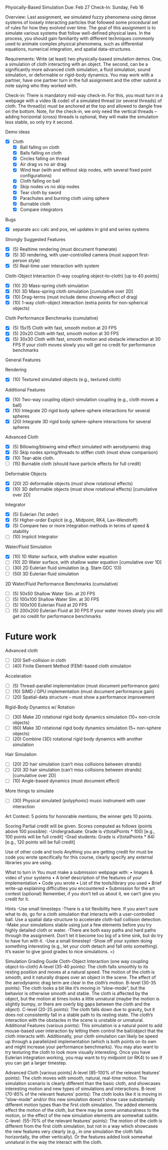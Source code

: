 Physically-Based Simulation
Due: Feb 27
Check-In: Sunday, Feb 16

Overview: Last assignment, we simulated fuzzy phenomena using dense systems of
loosely interacting particles that followed some procedural set of rules for how they
evolved over time. The goal of this assignment is to simulate various systems that
follow well-defined physical laws. In the process, you should gain familiarity with
different techniques commonly used to animate complex physical phenomena, such
as differential equations, numerical integration, and spatial data-structures.

Requirements: Write (at least) two physically-based simulation demos. One, a
simulation of cloth interacting with an object. The second, can be a significantly
more advanced cloth simulation, a fluid simulation, sound simulation, or deformable
or rigid-body dynamics. You may work with a partner, have one partner turn in the
full assignment and the other submit a note saying who they worked with.

Check-in: There is mandatory mid-way check-in. For this, you must turn in a
webpage with a video (& code) of a simulated thread (or several threads) of cloth.
The thread(s) must be anchored at the top and allowed to dangle free on the bottom.
Note, for the check-in, we only need the vertical threads – adding horizontal (cross)
threads is optional, they will make the simulation less stable, so only try it second.

Demo ideas
- [x] Cloth
    - [x] Ball falling on cloth
    - [x] Balls falling on cloth
    - [x] Circles falling on thread
    - [x] Air drag vs no air drag
    - [x] Wind tear (with and without skip nodes, with several fixed point configurations)
    - [x] Cloth falling on ball
    - [x] Skip nodes vs no skip nodes
    - [x] Tear cloth by sword
    - [x] Parachutes and burning cloth using sphere
    - [x] Burnable cloth
    - [x] Compare integrators

Bugs
- [x] separate acc calc and pos, vel updates in grid and series systems

Strongly Suggested Features
 - [x] (5) Realtime rendering (must document framerate)
 - [x] (5) 3D rendering, with user-controlled camera (must support first-person style)
 - [x] (5) Real-time user interaction with system

Cloth-Object Interaction (1-way coupling object-to-cloth) [up to 40 points]
 - [x] (10) 2D Mass-spring cloth simulation
 - [x] (10) 3D Mass-spring cloth simulation [cumulative over 2D]
 - [x] (10) Drag-terms (must include demo showing effect of drag)
 - [x] (10) 1-way cloth-object interaction (extra points for non-spherical objects)

Cloth Performance Benchmarks (cumulative)
 - [x] (5) 15x15 Cloth with fast, smooth motion at 20 FPS
 - [x] (5) 20x20 Cloth with fast, smooth motion at 30 FPS
 - [x] (5) 30x30 Cloth with fast, smooth motion and obstacle interaction at 30 FPS
If your cloth moves slowly you will get no credit for performance benchmarks

General Features

Rendering
- [x] (10) Textured simulated objects (e.g., textured cloth)

Additional Features
- [x] (10) Two-way coupling object-simulation coupling (e.g., cloth moves a ball)
- [x] (10) Integrate 2D rigid body sphere-sphere interactions for several spheres
- [x] (20) Integrate 3D rigid body sphere-sphere interactions for several spheres

Advanced Cloth
- [x] (5) Billowing/blowing wind effect simulated with aerodynamic drag
- [x] (5) Skip nodes spring/threads to stiffen cloth (must show comparison)
- [x] (10) Tear-able cloth.
- [ ] (15) Burnable cloth (should have particle effects for full credit)

Deformable Objects
- [x] (20) 2D deformable objects (must show rotational effects)
- [x] (10) 3D deformable objects (must show rotational effects) [cumulative over 2D]

Integrator
- [x] (5) Eulerian (1st order)
- [x] (5) Higher-order Explicit (e.g., Midpoint, RK4, Lax–Wendroff)
- [x] (5) Compare two or more integration methods in terms of speed & stability
- [ ] (10) Implicit Integrator

Water/Fluid Simulation
- [x] (10) 1D Water surface, with shallow water equation
- [ ] (10) 2D Water surface, with shallow water equation [cumulative over 1D]
- [ ] (30) 2D Eulerian fluid simulation (e.g. Stam GDC ’03)
- [ ] (50) 3D Eulerian fluid simulation

2D Water/Fluid Performance Benchmarks (cumulative)
- [ ] (5) 50x50 Shallow Water Sim. at 20 FPS
- [ ] (5) 100x100 Shallow Water Sim. at 30 FPS
- [ ] (5) 100x100 Eulerian Fluid at 20 FPS
- [ ] (5) 200x200 Eulerian Fluid at 30 FPS
If your water moves slowly you will get no credit for performance benchmarks

# Future work
Advanced cloth
- [ ] (20) Self-collision in cloth
- [ ] (40) Finite Element Method (FEM)-based cloth simulation

Acceleration
- [ ] (5) Thread-parallel implementation (must document performance gain)
- [ ] (10) SIMD / GPU implementation (must document performance gain)
- [ ] (20) Spatial-data structure – must show a performance improvement

Rigid-Body Dynamics w/ Rotation
- [ ] (30) Make 2D rotational rigid body dynamics simulation (10+ non-circle objects)
- [ ] (60) Make 3D rotational rigid body dynamics simulation (5+ non-sphere objects)
- [ ] (20) Combine (3D) rotational rigid body dynamics with another simulation

Hair Simulation
- [ ] (20) 2D hair simulation (can’t miss collisions between strands)
- [ ] (20) 3D hair simulation (can’t miss collisions between strands) [cumulative over 2D]
- [ ] (10) Angle-based dynamics (must document effect)

More things to simulate
- [ ] (30) Physical simulated (polyphonic) music instrument with user interaction

Art Contest: 5 points for honorable mentions, the winner gets 10 points.

Scoring
Partial credit will be given. Scores computed as follows (points above 100 possible):
-Undergraduate: Grade is √(totalPoints * 100) [e.g., 100 points will be full credit]
-Grad students: Grade is √(totalPoints * 84) [e.g., 120 points will be full credit]

Use of other code and tools
Anything you are getting credit for must be code you wrote specifically for this
course, clearly specify any external libraries you are using.

What to turn in
You must make a submission webpage with:
• Images & video of your systems
• A brief description of the features of your implementation
• Code you wrote
• List of the tools/library you used
• Brief write-up explaining difficulties you encountered
• Submission for the art contest (optional)
Remember, if you don’t tell us about it, we can’t give you credit for it.

Hints
-Use small timesteps
-There is a lot flexibility here. If you aren’t sure what to do, go for a cloth simulation
that interacts with a user-controlled ball. Use a spatial data-structure to accelerate cloth-ball collision detection.
-Make your simulations stable using just a few elements before you try highly detailed cloth or water.
-There are both easy paths and hard paths through the assignment. Don’t let it become too big of a time sink, but do try to have fun with it.
-Use a small timestep!
-Show off your system doing something interesting (e.g., let your cloth detach and fall onto something). It’s easier to give good grades to nice simulations. =)

Simulation Grading Guide
Cloth-Object Interaction (one way coupling object-to-cloth)
A-level (35-40 points):
The cloth falls smoothly to its resting position and moves at a natural speed. The
motion of the cloth is smooth, and it naturally drapes over an object in the scene.
The effect of the aerodynamic drag term are clear in the cloth’s motion.
B-level (30-35 points):
The cloth looks a bit like it’s moving in “slow-mode”, but the behavior is otherwise
smooth and stable. The cloth is affected by the object, but the motion at times looks
a little unnatural (maybe the motion is slightly bumpy, or there are overly big gaps
between the cloth and the object).
C-level (20-25 points):
The cloth falls down due to gravity, but it does not consistently fall in a stable path
to its resting state. The cloth’s interaction with the obstacles in the scene is unstable
or unnatural.
Additional Features (various points):
This simulation is a natural point to add mouse-based user interaction by letting
them control the ball/object that the cloth interacts with. Additionally, your cloth
simulation can likely be speed up through a parallelized implementation (which is
both points on its own and might increase your performance benchmarks). You may
also want to try texturing the cloth to look more visually interesting. Once you have
Eulerian integration working, you may want to try midpoint (or RK4) to see if you
can get a larger timestep.

Advanced Cloth [various points]
A-level (85-100% of the relevant features’ points):
The cloth moves with smooth, natural, real-time motion. The simulation scenario is
clearly different than the basic cloth, and showcases interesting motion and new
types of simulations and interactions.
B-level (70-85% of the relevant features’ points):
The cloth looks like it is moving in “slow-mode” and/or this new simulation doesn’t
show case substantially different motion types than the first cloth simulation. The
added elements effect the motion of the cloth, but there may be some unnaturalness
to the motion, or the effect of the new simulation elements are somewhat subtle.
C-level: (55-70% of the relevant features’ points):
The motion of the cloth is different from the first cloth simulation, but not in a way
which showcases the new features very clearly (e.g., in one simulation the cloth falls
horizontally, the other vertically). Or the features added look somewhat unnatural
in the way the interact with the cloth.
